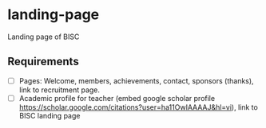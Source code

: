 # landing-page
Landing page of BISC

## Requirements
- [ ] Pages: Welcome, members, achievements, contact, sponsors (thanks), link to recruitment page.
- [ ] Academic profile for teacher (embed google scholar profile https://scholar.google.com/citations?user=ha11OwIAAAAJ&hl=vi), link to BISC landing page

